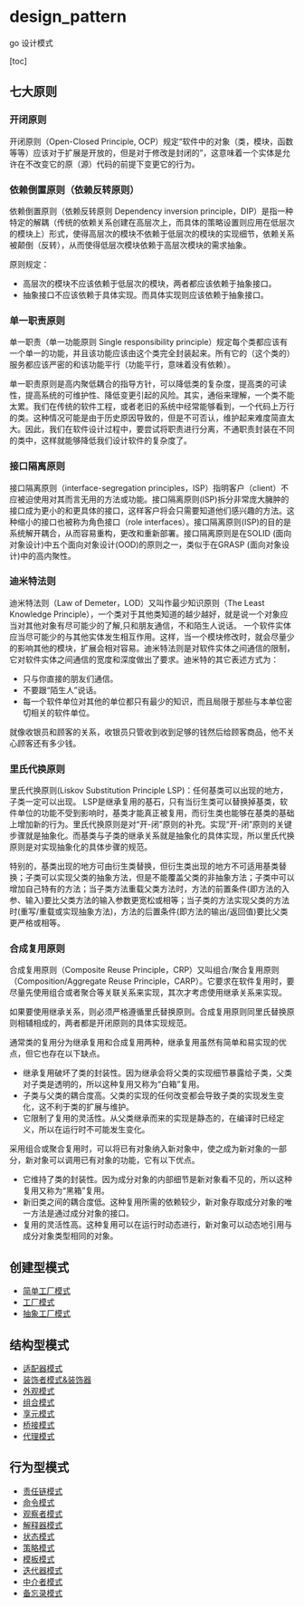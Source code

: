 # design_pattern
go 设计模式

[toc]
## 七大原则
### 开闭原则
开闭原则（Open-Closed Principle, OCP）规定“软件中的对象（类，模块，函数等等）应该对于扩展是开放的，但是对于修改是封闭的”，这意味着一个实体是允许在不改变它的原（源）代码的前提下变更它的行为。

### 依赖倒置原则（依赖反转原则）
依赖倒置原则（依赖反转原则 Dependency inversion principle，DIP）是指一种特定的解耦（传统的依赖关系创建在高层次上，而具体的策略设置则应用在低层次的模块上）形式，使得高层次的模块不依赖于低层次的模块的实现细节，依赖关系被颠倒（反转），从而使得低层次模块依赖于高层次模块的需求抽象。

原则规定：
- 高层次的模块不应该依赖于低层次的模块，两者都应该依赖于抽象接口。
- 抽象接口不应该依赖于具体实现。而具体实现则应该依赖于抽象接口。

### 单一职责原则
单一职责（单一功能原则 Single responsibility principle）规定每个类都应该有一个单一的功能，并且该功能应该由这个类完全封装起来。所有它的（这个类的）服务都应该严密的和该功能平行（功能平行，意味着没有依赖）。

单一职责原则是高内聚低耦合的指导方针，可以降低类的复杂度，提高类的可读性，提高系统的可维护性、降低变更引起的风险。其实，通俗来理解，一个类不能太累。我们在传统的软件工程，或者老旧的系统中经常能够看到，一个代码上万行的类。这种情况可能是由于历史原因导致的，但是不可否认，维护起来难度简直太大。因此，我们在软件设计过程中，要尝试将职责进行分离，不通职责封装在不同的类中，这样就能够降低我们设计软件的复杂度了。

### 接口隔离原则
接口隔离原则（interface-segregation principles，ISP）指明客户（client）不应被迫使用对其而言无用的方法或功能。接口隔离原则(ISP)拆分非常庞大臃肿的接口成为更小的和更具体的接口，这样客户将会只需要知道他们感兴趣的方法。这种缩小的接口也被称为角色接口（role interfaces）。接口隔离原则(ISP)的目的是系统解开耦合，从而容易重构，更改和重新部署。接口隔离原则是在SOLID (面向对象设计)中五个面向对象设计(OOD)的原则之一，类似于在GRASP (面向对象设计)中的高内聚性。

### 迪米特法则
迪米特法则（Law of Demeter，LOD）又叫作最少知识原则（The Least Knowledge Principle），一个类对于其他类知道的越少越好，就是说一个对象应当对其他对象有尽可能少的了解,只和朋友通信，不和陌生人说话。
一个软件实体应当尽可能少的与其他实体发生相互作用。这样，当一个模块修改时，就会尽量少的影响其他的模块，扩展会相对容易。迪米特法则是对软件实体之间通信的限制，它对软件实体之间通信的宽度和深度做出了要求。迪米特的其它表述方式为：
- 只与你直接的朋友们通信。
- 不要跟“陌生人”说话。
- 每一个软件单位对其他的单位都只有最少的知识，而且局限于那些与本单位密切相关的软件单位。

就像收银员和顾客的关系，收银员只管收到收到足够的钱然后给顾客商品，他不关心顾客还有多少钱。

### 里氏代换原则
里氏代换原则(Liskov Substitution Principle LSP)：任何基类可以出现的地方，子类一定可以出现。 LSP是继承复用的基石，只有当衍生类可以替换掉基类，软件单位的功能不受到影响时，基类才能真正被复用，而衍生类也能够在基类的基础上增加新的行为。里氏代换原则是对“开-闭”原则的补充。实现“开-闭”原则的关键步骤就是抽象化。而基类与子类的继承关系就是抽象化的具体实现，所以里氏代换原则是对实现抽象化的具体步骤的规范。

特别的，基类出现的地方可由衍生类替换，但衍生类出现的地方不可适用基类替换；子类可以实现父类的抽象方法，但是不能覆盖父类的非抽象方法；子类中可以增加自己特有的方法；当子类方法重载父类方法时，方法的前置条件(即方法的入参、输入)要比父类方法的输入参数更宽松或相等；当子类的方法实现父类的方法时(重写/重载或实现抽象方法)，方法的后置条件(即方法的输出/返回值)要比父类更严格或相等。

### 合成复用原则
合成复用原则（Composite Reuse Principle，CRP）又叫组合/聚合复用原则（Composition/Aggregate Reuse Principle，CARP）。它要求在软件复用时，要尽量先使用组合或者聚合等关联关系来实现，其次才考虑使用继承关系来实现。

如果要使用继承关系，则必须严格遵循里氏替换原则。合成复用原则同里氏替换原则相辅相成的，两者都是开闭原则的具体实现规范。


通常类的复用分为继承复用和合成复用两种，继承复用虽然有简单和易实现的优点，但它也存在以下缺点。
- 继承复用破坏了类的封装性。因为继承会将父类的实现细节暴露给子类，父类对子类是透明的，所以这种复用又称为“白箱”复用。
- 子类与父类的耦合度高。父类的实现的任何改变都会导致子类的实现发生变化，这不利于类的扩展与维护。
- 它限制了复用的灵活性。从父类继承而来的实现是静态的，在编译时已经定义，所以在运行时不可能发生变化。

采用组合或聚合复用时，可以将已有对象纳入新对象中，使之成为新对象的一部分，新对象可以调用已有对象的功能，它有以下优点。
- 它维持了类的封装性。因为成分对象的内部细节是新对象看不见的，所以这种复用又称为“黑箱”复用。
- 新旧类之间的耦合度低。这种复用所需的依赖较少，新对象存取成分对象的唯一方法是通过成分对象的接口。
- 复用的灵活性高。这种复用可以在运行时动态进行，新对象可以动态地引用与成分对象类型相同的对象。


## 创建型模式
- [简单工厂模式](https://github.com/hunyxv/design_pattern/tree/master/01%20-%20simplefactory)
- [工厂模式](https://github.com/hunyxv/design_pattern/tree/master/02%20-%20factorymethod)
- [抽象工厂模式](https://github.com/hunyxv/design_pattern/tree/master/03%20-%20abstractfactory)

## 结构型模式
- [适配器模式](https://github.com/hunyxv/design_pattern/tree/master/04%20-%20adapter)
- [装饰者模式&装饰器](https://github.com/hunyxv/design_pattern/tree/master/05%20-%20decorator)
- [外观模式](https://github.com/hunyxv/design_pattern/tree/master/06%20-%20facade)
- [组合模式](https://github.com/hunyxv/design_pattern/tree/master/07%20-%20composite)
- [享元模式](https://github.com/hunyxv/design_pattern/tree/master/08%20-%20flyweight)
- [桥接模式](https://github.com/hunyxv/design_pattern/tree/master/09%20-%20bridge)
- [代理模式](https://github.com/hunyxv/design_pattern/tree/master/10%20-%20proxy)

## 行为型模式
- [责任链模式](https://github.com/hunyxv/design_pattern/tree/master/11%20-%20chain_of_responsibility)
- [命令模式](https://github.com/hunyxv/design_pattern/tree/master/12%20-%20command)
- [观察者模式](https://github.com/hunyxv/design_pattern/tree/master/13%20-%20observer)
- [解释器模式](https://github.com/hunyxv/design_pattern/tree/master/14%20-%20interpreter)
- [状态模式](https://github.com/hunyxv/design_pattern/tree/master/15%20-%20state)
- [策略模式](https://github.com/hunyxv/design_pattern/tree/master/16%20-%20strategy)
- [模板模式](https://github.com/hunyxv/design_pattern/tree/master/17%20-%20template)
- [迭代器模式](https://github.com/hunyxv/design_pattern/tree/master/18%20-%20iterator)
- [中介者模式](https://github.com/hunyxv/design_pattern/tree/master/19%20-%20mediator)
- [备忘录模式](https://github.com/hunyxv/design_pattern/tree/master/20%20-%20memento)
